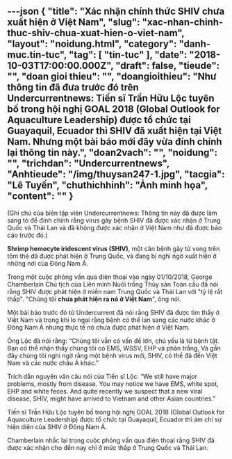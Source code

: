 ---json
{
    "title": "Xác nhận chính thức  SHIV chưa xuất hiện ở Việt Nam",
    "slug": "xac-nhan-chinh-thuc-shiv-chua-xuat-hien-o-viet-nam",
    "layout": "noidung.html",
    "category": "danh-muc.tin-tuc",
    "tag": [
        "tin-tuc"
    ],
    "date": "2018-10-03T17:00:00.000Z",
    "draft": false,
    "tieude": "",
    "doan gioi thieu": "",
    "doangioithieu": "Như thông tin đã đưa trước đó trên Undercurrentnews: Tiến sĩ Trần Hữu Lộc tuyên bố trong hội nghị GOAL 2018 (Global Outlook for Aquaculture Leadership) được tổ chức tại Guayaquil, Ecuador thì SHIV đã xuất hiện tại Việt Nam. Nhưng một bài báo mới đây vừa đính chính lại thông tin này.",
    "doan2vach": "",
    "noidung": "",
    "trichdan": "Undercurrentnews",
    "Anhtieude": "/img/thuysan247-1.jpg",
    "tacgia": "Lê Tuyến",
    "chuthichhinh": "Ảnh minh họa",
    "__content__": ""
}
---
<p>(Ghi ch&uacute; của bi&ecirc;n tập vi&ecirc;n Undercurrentnews: Th&ocirc;ng tin n&agrave;y đ&atilde; được l&agrave;m s&aacute;ng tỏ để đ&iacute;nh ch&iacute;nh rằng virus g&acirc;y bệnh SHIV đ&atilde; được x&aacute;c nhận ở Trung Quốc v&agrave; Th&aacute;i Lan v&agrave; đ&atilde; kh&ocirc;ng được x&aacute;c nhận ở Việt Nam như đ&atilde; được b&aacute;o c&aacute;o trước đ&oacute;.)</p>

<p><strong>Shrimp hemocyte iridescent virus (SHIV)</strong>, một căn bệnh g&acirc;y tử vong tr&ecirc;n t&ocirc;m thẻ đ&atilde; được ph&aacute;t hiện ở Trung Quốc, v&agrave; đang bị nghi ngờ xuất hiện ở những nơi của Đ&ocirc;ng Nam &Aacute;.</p>

<p>Trong một cuộc phỏng vấn qua điện thoại v&agrave;o ng&agrave;y 01/10/2018, George Chamberlain Chủ tịch của Li&ecirc;n minh Nu&ocirc;i trồng Thủy sản To&agrave;n cầu đ&atilde; n&oacute;i rằng SHIV được ph&aacute;t hiện ở miền nam Trung Quốc v&agrave; Th&aacute;i Lan với &quot;tỷ lệ rất thấp&quot;. &quot;Ch&uacute;ng t&ocirc;i&nbsp;<strong>chưa ph&aacute;t hiện ra n&oacute; ở Việt Nam</strong>&quot;, &ocirc;ng n&oacute;i.</p>

<p>Một b&agrave;i b&aacute;o trước đ&oacute; từ Undercurrent đ&atilde; n&oacute;i rằng SHIV đ&atilde; được t&igrave;m thấy ở Việt Nam v&agrave; trong khi lo ngại rằng bệnh c&oacute; thể lan sang c&aacute;c nước kh&aacute;c ở Đ&ocirc;ng Nam &Aacute; nhưng thực tế n&oacute; chưa được ph&aacute;t hiện ở Việt Nam.</p>

<p>&Ocirc;ng Lộc đ&atilde; n&oacute;i rằng: &ldquo;Ch&uacute;ng t&ocirc;i vẫn c&oacute; vấn đề lớn, chủ yếu l&agrave; từ bệnh tật. Bạn c&oacute; thể nhận thấy ch&uacute;ng t&ocirc;i c&oacute; EMS, WSSV, EHP v&agrave; ph&acirc;n trắng, V&agrave; gần đ&acirc;y ch&uacute;ng t&ocirc;i nghi ngờ rằng một bệnh virus mới, SHIV, c&oacute; thể đ&atilde; đến Việt Nam v&agrave; c&aacute;c nước ch&acirc;u &Aacute; kh&aacute;c.&rdquo;</p>

<p>Tr&iacute;ch dẫn nguy&ecirc;n văn c&acirc;u n&oacute;i của Tiến sĩ Lộc: &ldquo;We still have major problems, mostly from disease. You may notice we have EMS, white spot, EHP and white feces. And quite recently we suspect that a new viral disease, SHIV, might have arrived to Vietnam and other Asian countries.&rdquo;</p>

<p>Tiến sĩ Trần Hữu Lộc tuy&ecirc;n bố trong hội nghị GOAL 2018 (Global Outlook for Aquaculture Leadership) được tổ chức tại Guayaquil, Ecuador th&igrave; &aacute;m chỉ sự hiện diện của SHIV ở Đ&ocirc;ng Nam &Aacute;.</p>

<p>Chamberlain nhắc lại trong cuộc phỏng vấn qua điện thoại rằng SHIV đ&atilde; được x&aacute;c nhận cho đến nay chỉ ở mức thấp ở Trung Quốc v&agrave; Th&aacute;i Lan.</p>
